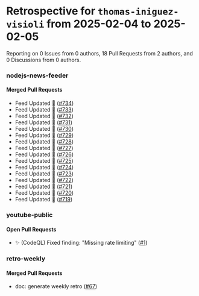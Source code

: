 # Retrospective for `thomas-iniguez-visioli` from 2025-02-04 to 2025-02-05

Reporting on 0 Issues from 0 authors, 18 Pull Requests from 2 authors, and 0 Discussions from 0 authors.


### nodejs-news-feeder

#### Merged Pull Requests

- Feed Updated 🍿 ([#734](https://github.com/thomas-iniguez-visioli/nodejs-news-feeder/pull/734))
- Feed Updated 🍿 ([#733](https://github.com/thomas-iniguez-visioli/nodejs-news-feeder/pull/733))
- Feed Updated 🍿 ([#732](https://github.com/thomas-iniguez-visioli/nodejs-news-feeder/pull/732))
- Feed Updated 🍿 ([#731](https://github.com/thomas-iniguez-visioli/nodejs-news-feeder/pull/731))
- Feed Updated 🍿 ([#730](https://github.com/thomas-iniguez-visioli/nodejs-news-feeder/pull/730))
- Feed Updated 🍿 ([#729](https://github.com/thomas-iniguez-visioli/nodejs-news-feeder/pull/729))
- Feed Updated 🍿 ([#728](https://github.com/thomas-iniguez-visioli/nodejs-news-feeder/pull/728))
- Feed Updated 🍿 ([#727](https://github.com/thomas-iniguez-visioli/nodejs-news-feeder/pull/727))
- Feed Updated 🍿 ([#726](https://github.com/thomas-iniguez-visioli/nodejs-news-feeder/pull/726))
- Feed Updated 🍿 ([#725](https://github.com/thomas-iniguez-visioli/nodejs-news-feeder/pull/725))
- Feed Updated 🍿 ([#724](https://github.com/thomas-iniguez-visioli/nodejs-news-feeder/pull/724))
- Feed Updated 🍿 ([#723](https://github.com/thomas-iniguez-visioli/nodejs-news-feeder/pull/723))
- Feed Updated 🍿 ([#722](https://github.com/thomas-iniguez-visioli/nodejs-news-feeder/pull/722))
- Feed Updated 🍿 ([#721](https://github.com/thomas-iniguez-visioli/nodejs-news-feeder/pull/721))
- Feed Updated 🍿 ([#720](https://github.com/thomas-iniguez-visioli/nodejs-news-feeder/pull/720))
- Feed Updated 🍿 ([#719](https://github.com/thomas-iniguez-visioli/nodejs-news-feeder/pull/719))

### youtube-public

#### Open Pull Requests

- ✨ (CodeQL) Fixed finding: "Missing rate limiting" ([#1](https://github.com/thomas-iniguez-visioli/youtube-public/pull/1))

### retro-weekly

#### Merged Pull Requests

- doc: generate weekly retro ([#67](https://github.com/thomas-iniguez-visioli/retro-weekly/pull/67))
